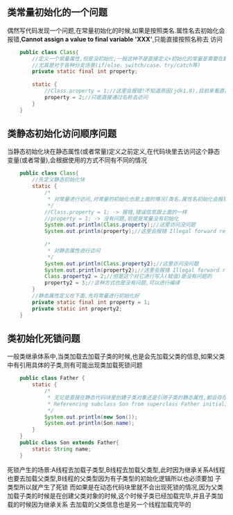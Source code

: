 ## 类常量初始化的一个问题
偶然写代码发现一个问题,在常量初始化的时候,如果是按照类名.属性名去初始化会报错,**Cannot assign a value to final variable 'XXX'**,只能直接按照名称去
访问
```java
    public class Class{
        //定义一个常量属性,但是没初始化,一般这种不是直接定义+初始化的常量是需要在静态代码初始化块里明确初始化的
        //尤其是对于各种分支场景(if/else、switch/case、try/catch等)
        private static final int property;
        
        static {
            //Class.property = 1;//这里会报错!不知道原因(jdk1.8),目前来看直接通过属性名的方式和通过类型.属性名的方式还是有区别的
            property = 2;//只能直接通过名称去访问
        }
    }
```

## 类静态初始化访问顺序问题
当静态初始化块在静态属性(或者常量)定义之前定义,在代码块里去访问这个静态变量(或者常量),会根据使用的方式不同有不同的情况
```java
    public class Class{
        //先定义静态初始化块
        static {
            /*
             * 对常量进行访问,对常量的初始化也是上面的情况(类名.属性名初始化会报错,直接属性名初始化可以)
             */
            //Class.property = 1; -> 报错,错误信息跟上面的一样
            //property = 1; -> 没有问题,前提是常量没有初始化
            System.out.println(Class.property);//这里访问没问题
            System.out.println(property);//这里会报错 Illegal forward reference(非法前向引用)
            
            /*
             * 对静态属性进行访问
             */
            System.out.println(Class.property2);//这里访问没问题
            System.out.println(property2);//这里会报错 Illegal forward reference(非法前向引用)
            Class.property2 = 2;//但是这个对它进行写入(赋值)是没有问题的
            property2 = 3;//这种方式也是没有问题,可以进行编译
        }
        //静态属性定义在下面,先将常量进行初始化好
        private static final int property = 1;
        private static int property2;
    }
```

## 类初始化死锁问题
一般类继承体系中,当类加载去加载子类的时候,也是会先加载父类的信息,如果父类中有引用具体的子类,则有可能出现类加载死锁问题
```java
    public class Father {
        static {
            /*
             * 无论是直接在静态代码块里创建子类对象还是引用子类的静态属性,都会存在类加载死锁问题
             * Referencing subclass Son from superclass Father initializer might lead to class loading deadlock
             */
            System.out.println(new Son());
            System.out.println(Son.name);
        }
    }
    public class Son extends Father{
        static String name;
    }
```
死锁产生的场景:A线程去加载子类型,B线程去加载父类型,此时因为继承关系A线程也要去加载父类型,B线程的父类型因为有子类型的初始化逻辑所以也必须要加
子类型所以就产生了死锁
而如果是在动态代码块里就不会出现死锁的情况,因为父类加载子类的时候是在创建父类对象的时候,这个时候子类已经加载完毕,并且子类加载的时候因为继承关系
去加载的父类信息也是另一个线程加载完毕的